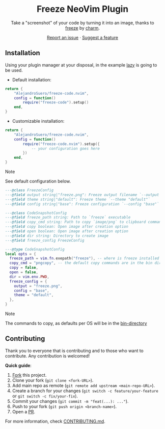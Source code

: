 <a name="readme-top"></a>

<div align="center">

# Freeze NeoVim Plugin

Take a "screenshot" of your code by turning it into an image, thanks to
[freeze](https://github.com/charmbracelet/freeze) by [charm](https://charm.sh/).

[Report an issue](https://github.com/AlejandroSuero/freeze-code.nvim/issues/new?assignees=&labels=bug&projects=&template=bug_report.yml&title=%5BBug%5D%3A+)
· [Suggest a feature](https://github.com/AlejandroSuero/freeze-code.nvim/issues/new?assignees=&labels=enhancement&projects=&template=feature_request.md&title=%5BFeat%5D%3A+)

</div>

## Installation

Using your plugin manager at your disposal, in the example
[lazy](https://github.com/folke/lazy.nvim) is going to be used.

- Default installation:

```lua
return {
    "AlejandroSuero/freeze-code.nvim",
    config = function()
        require("freeze-code").setup()
    end,
}
```

- Customizable installation:

```lua
return {
    "AlejandroSuero/freeze-code.nvim",
    config = function()
        require("freeze-code.nvim").setup({
            -- your configuration goes here
        })
    end,
}
```

> [!note]
> See default configuration below.

```lua
---@class FreezeConfig
---@field output string|"freeze.png": Freeze output filename `--output "freeze.png"`
---@field theme string|"default": Freeze theme `--theme "default"`
---@field config string|"base": Freeze configuration `--config "base"`

---@class CodeSnapshotConfig
---@field freeze_path string: Path to `freeze` executable
---@field copy_cmd string: Path to copy `image/png` to clipboard command
---@field copy boolean: Open image after creation option
---@field open boolean: Open image after creation option
---@field dir string: Directory to create image
---@field freeze_config FreezeConfig

---@type CodeSnapshotConfig
local opts = {
  freeze_path = vim.fn.exepath("freeze"), -- where is freeze installed
  copy_cmd = "pngcopy", -- the default copy commands are in the bin directory
  copy = false,
  open = false,
  dir = vim.env.PWD,
  freeze_config = {
    output = "freeze.png",
    config = "base",
    theme = "default",
  },
}
```

> [!note]
> The commands to copy, as defaults per OS will be in the
> [bin-directory](https://github.com/AlejandroSuero/freeze-code.nvim/blob/main/bin)

## Contributing

Thank you to everyone that is contributing and to those who want to contribute.
Any contribution is welcomed!

**Quick guide**:

1. [Fork](https://github.com/AlejandroSuero/freeze-code.nvim/fork) this
   project.
2. Clone your fork (`git clone <fork-URL>`).
3. Add main repo as remote (`git remote add upstream <main-repo-URL>`).
4. Create a branch for your changes (`git switch -c feature/your-feature` or
   `git switch -c fix/your-fix`).
5. Commit your changes (`git commit -m "feat(...): ..."`).
6. Push to your fork (`git push origin <branch-name>`).
7. Open a [PR](https://github.com/AlejandroSuero/freeze-code.nvim/pulls).

For more information, check
[CONTRIBUTING.md](https://github.com/AlejandroSuero/freeze-code.nvim/blob/main/contrib/CONTRIBUTING.md).
